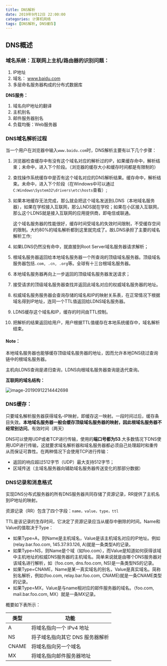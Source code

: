 ```yaml
---
title: DNS解析
date: 2019年9月12日 22:00:00
categories: 计算机网络
tags: [DNS解析, DNS缓存]
---
```


## DNS概述

### 域名系统：互联网上主机/路由器的识别问题：

1. IP地址
2. 域名： www.baidu.com
3. 多层命名服务器构成的分布式数据库

**DNS服务：**

1. 域名向IP地址的翻译
2. 主机别名
3. 邮件服务器别名
4. 负载均衡：Web服务器
<!--more-->
### DNS域名解析过程

当一个用户在浏览器中输入`www.baidu.com`时，DNS解析主要有以下几个步骤：

1. 浏览器检查缓存中有没有这个域名对应的解析过的IP，如果缓存命中，解析结束；未命中，进入下个阶段。（浏览器的缓存大小和缓存时间都是有限制的）

2. 查找操作系统缓存中是否有这个域名对应的DNS解析结果。缓存命中，解析结束。未命中，进入下个阶段（在Windows中可以通过`C:Windows\System32\drivers\etc\hosts`查看）;

3. 如果本地缓存无法完成，那么就会把这个域名发送到LDNS（本地域名服务器），如果在学校接入互联网，那么LNDS就在学校；如果在小区接入互联网，那么这个LDNS就是接入互联网的应用提供商，即电信或联通。

   这个域名服务器的性能很好，缓存时间受域名的失效时间限制，不受缓存空间的限制。大约80%的域名解析都到这里就完成了。故LDNS承担了主要的域名解析工作;

4. 如果LDNS仍然没有命中，就直接到Root Server域名服务器请求解析；

5. 根域名服务器返回给本地域名服务器一个所查询的顶级域名服务器。顶级域名服务器包括`.com, .cn, .org`等。全球有十三台根域名服务器。

6. 本地域名服务器再向上一步返回的顶级域名服务器发送请求；

7. 接受请求的顶级域名服务器查找并返回此域名对应的权威域名服务器的地址。

8. 权威域名服务服务器会查询存储的域名和IP的映射关系表，在正常情况下根据域名得到IP地址，连同一个TTL值返回给LDNS域名服务器。

9. LDNS缓存这个域名和IP，缓存的时间由TTL控制。

10. 把解析的结果返回给用户，用户根据TTL值缓存在本地系统缓存中，域名解析结束。

#### Note：

本地域名服务器也能够缓存顶级域名服务器的地址，因而允许本地DNS绕过查询链中的根域名服务器。

主机向LDNS查询是递归查询，LDNS向根域名服务器查询是迭代查询。

**互联网的域名结构：**

![image-20190912214442698](https://img.moilk.top/img/zhen/2019-09-12-134443.png)

### DNS缓存：

只要域名解析服务器获得域名-IP映射，即缓存这一映射。一段时间过后，缓存条目失效。**本地域名服务器一般会缓存顶级域名服务器的映射，因此根域名服务器不经常别访问**。有效时间（两天）

DNS可以使用UDP或者TCP进行传输，使用的**端口号都为53**.大多数情况下DNS使用UDP进行传输，这就要求域名解析器和域名服务器都必须自己处理超时和重传从而保证可靠性。在两种情况下会使用TCP进行传输：

- 返回的响应超过512字节（UDP）最大支持512字节；
- 区域传送（主域名服务器向辅助域名服务器传送变化的那部分数据）

### DNS记录和消息格式

实现DNS分布式服务器的所有DNS服务器共同存储了资源记录，RR提供了主机名到IP地址的映射。

资源记录（RR）包含了四个字段：`name，value，type，ttl`

TTL是该记录的生存时间，它决定了资源记录应当从缓存中删除的时间。Name和Value的值取决于Type：

- 如果Type=A，则Name是主机域名，Value是该主机域名对应的IP地址。例如(relay.bar.foo.com, 145.37.93.126, A)就是一条类型A的记录。
- 如果Type=NS，则Name是个域（如foo.com），而Value是知道如何获得该域中主机地址的权威DNS服务器的主机域名。简单来说就是由哪个DNS服务器对该域名进行解析，如（foo.com, dns.foo.com, NS)是一条类型NS的记录。
- 如果Type=CNAME，Name是某一真实域名的别名，Value是真实域名。简称别名解析，例如(foo.com, relay.bar.foo.com, CNAME)就是一条CNAME类型的记录。
- 如果Type=MX，Value是与name相对应的邮件服务器的域名。（foo.com, mail.bar.foo.com, MX）就是一条MX记录。

概要如下表所示：

| 类型  | 功能                            |
| ----- | ------------------------------- |
| A     | 将域名指向一个 IPv4 地址        |
| NS    | 将子域名指向其它 DNS 服务器解析 |
| CNAME | 将域名指向另一个域名            |
| MX    | 将域名指向邮件服务器地址        |


